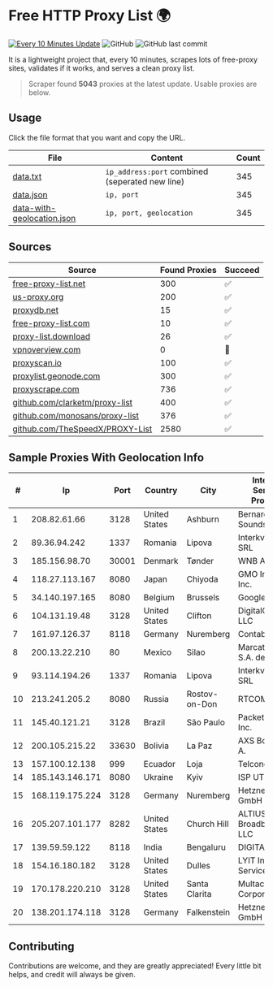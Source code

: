 
# Free HTTP Proxy List 🌍

[![Every 10 Minutes Update](https://github.com/mertguvencli/http-proxy-list/actions/workflows/main.yml/badge.svg?branch=main)](https://github.com/mertguvencli/http-proxy-list/actions/workflows/main.yml)
![GitHub](https://img.shields.io/github/license/mertguvencli/http-proxy-list)
![GitHub last commit](https://img.shields.io/github/last-commit/mertguvencli/http-proxy-list)

It is a lightweight project that, every 10 minutes, scrapes lots of free-proxy sites, validates if it works, and serves a clean proxy list.


> Scraper found **5043** proxies at the latest update. Usable proxies are below.

## Usage

Click the file format that you want and copy the URL.


|File|Content|Count|
|----|-------|-----|
|[data.txt](https://raw.githubusercontent.com/mertguvencli/http-proxy-list/main/proxy-list/data.txt)|`ip_address:port` combined (seperated new line)|345|
|[data.json](https://raw.githubusercontent.com/mertguvencli/http-proxy-list/main/proxy-list/data.json)|`ip, port`|345|
|[data-with-geolocation.json](https://raw.githubusercontent.com/mertguvencli/http-proxy-list/main/proxy-list/data-with-geolocation.json)|`ip, port, geolocation`|345|

## Sources

|Source|Found Proxies|Succeed|
|------|-------------|-------|
|[free-proxy-list.net](https://free-proxy-list.net)|300|✅|
|[us-proxy.org](https://www.us-proxy.org)|200|✅|
|[proxydb.net](http://proxydb.net)|15|✅|
|[free-proxy-list.com](https://free-proxy-list.com/?page=&port=&type%5B%5D=http&type%5B%5D=https&up_time=0&search=Search)|10|✅|
|[proxy-list.download](https://www.proxy-list.download/HTTP)|26|✅|
|[vpnoverview.com](https://vpnoverview.com/privacy/anonymous-browsing/free-proxy-servers)|0|🚫|
|[proxyscan.io](https://www.proxyscan.io)|100|✅|
|[proxylist.geonode.com](https://proxylist.geonode.com/api/proxy-list?limit=300&page=1&sort_by=lastChecked&sort_type=desc&protocols=http,https)|300|✅|
|[proxyscrape.com](https://api.proxyscrape.com/v2/?request=displayproxies&protocol=http&timeout=10000&country=all&ssl=all&anonymity=all)|736|✅|
|[github.com/clarketm/proxy-list](https://raw.githubusercontent.com/clarketm/proxy-list/master/proxy-list-raw.txt)|400|✅|
|[github.com/monosans/proxy-list](https://raw.githubusercontent.com/monosans/proxy-list/main/proxies/http.txt)|376|✅|
|[github.com/TheSpeedX/PROXY-List](https://raw.githubusercontent.com/TheSpeedX/PROXY-List/master/http.txt)|2580|✅|


## Sample Proxies With Geolocation Info

|#|Ip|Port|Country|City|Internet Service Provider|
|-|--|----|-------|----|-------------------------|
|1|208.82.61.66|3128|United States|Ashburn|Bernardi Sounds|
|2|89.36.94.242|1337|Romania|Lipova|Interkvm Host SRL|
|3|185.156.98.70|30001|Denmark|Tønder|WNB A/S|
|4|118.27.113.167|8080|Japan|Chiyoda|GMO Internet, Inc.|
|5|34.140.197.165|8080|Belgium|Brussels|Google LLC|
|6|104.131.19.48|3128|United States|Clifton|DigitalOcean, LLC|
|7|161.97.126.37|8118|Germany|Nuremberg|Contabo GmbH|
|8|200.13.22.210|80|Mexico|Silao|Marcatel Com, S.A. de C.V.|
|9|93.114.194.26|1337|Romania|Lipova|Interkvm Host SRL|
|10|213.241.205.2|8080|Russia|Rostov-on-Don|RTCOMM-YUG|
|11|145.40.121.21|3128|Brazil|São Paulo|Packet Host, Inc.|
|12|200.105.215.22|33630|Bolivia|La Paz|AXS Bolivia S. A.|
|13|157.100.12.138|999|Ecuador|Loja|Telconet S.A|
|14|185.143.146.171|8080|Ukraine|Kyiv|ISP UTELS|
|15|168.119.175.224|3128|Germany|Nuremberg|Hetzner Online GmbH|
|16|205.207.101.177|8282|United States|Church Hill|ALTIUS Broadband, LLC|
|17|139.59.59.122|8118|India|Bengaluru|DIGITALOCEAN|
|18|154.16.180.182|3128|United States|Dulles|LYIT Internet Services|
|19|170.178.220.210|3128|United States|Santa Clarita|Multacom Corporation|
|20|138.201.174.118|3128|Germany|Falkenstein|Hetzner Online GmbH|



## Contributing

Contributions are welcome, and they are greatly appreciated! Every
little bit helps, and credit will always be given.

